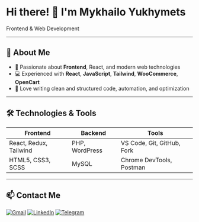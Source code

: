 # Hi there! 👋 I'm Mykhailo Yukhymets

Frontend & Web Development

---

## 🔹 About Me
- 🎯 Passionate about **Frontend**, React, and modern web technologies  
- 💻 Experienced with **React**, **JavaScript**, **Tailwind**, **WooCommerce**, **OpenCart**  
- 📝 Love writing clean and structured code, automation, and optimization  

---

## 🛠 Technologies & Tools
| Frontend | Backend | Tools |
|----------|---------|-------|
| React, Redux, Tailwind | PHP, WordPress | VS Code, Git, GitHub, Fork |
| HTML5, CSS3, SCSS | MySQL | Chrome DevTools, Postman |

---


## 📫 Contact Me
[![Gmail](https://img.shields.io/badge/Gmail-banyfmb@gmail.com-c14438?logo=gmail&logoColor=white)](mailto:banyfmb@gmail.com)
[![LinkedIn](https://img.shields.io/badge/LinkedIn-MykhailoYukhymets-0A66C2?logo=linkedin&logoColor=white)](https://www.linkedin.com/in/mykhailo-yukhymets-0ab218225?utm_source=share&utm_campaign=share_via&utm_content=profile&utm_medium=ios_app)
[![Telegram](https://img.shields.io/badge/Telegram-@BanyMUV-0088cc?logo=telegram&logoColor=white)](https://t.me/BanyMUV)

